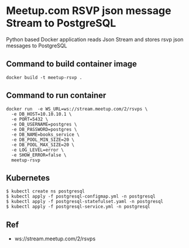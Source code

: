 # Meetup.com RSVP json message Stream to PostgreSQL

Python based Docker application reads Json Stream and stores rsvp json messages to PostgreSQL

## Command to build container image 
```
docker build -t meetup-rsvp .
```

## Command to run container
```
docker run  -e WS_URL=ws://stream.meetup.com/2/rsvps \
  -e DB_HOST=10.10.10.1 \
  -e PORT=5432 \
  -e DB_USERNAME=postgres \
  -e DB_PASSWORD=postgres \
  -e DB_NAME=books_service \
  -e DB_POOL_MIN_SIZE=20 \
  -e DB_POOL_MAX_SIZE=20 \
  -e LOG_LEVEL=error \
  -e SHOW_ERROR=false \
  meetup-rsvp
```

## Kubernetes
```
$ kubectl create ns postgresql
$ kubectl apply -f postgresql-configmap.yml -n postgresql
$ kubectl apply -f postgresql-statefulset.yaml -n postgresql
$ kubectl apply -f postgresql-service.yml -n postgresql
```

## Ref
* ws://stream.meetup.com/2/rsvps
